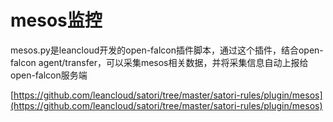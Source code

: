 # mesos监控

mesos.py是leancloud开发的open-falcon插件脚本，通过这个插件，结合open-falcon agent/transfer，可以采集mesos相关数据，并将采集信息自动上报给open-falcon服务端

[https://github.com/leancloud/satori/tree/master/satori-rules/plugin/mesos](https://github.com/leancloud/satori/tree/master/satori-rules/plugin/mesos)

